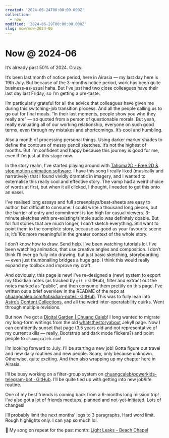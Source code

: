 ```yaml
---
created: '2024-06-24T00:00:00.000Z'
collection:
  - now
modified: '2024-06-29T00:00:00.000Z'
slug: now/now-2024-06
---
```

# Now @ 2024-06

It’s already past 50% of 2024. Crazy.

It’s been last month of notice period, here in Airasia — my last day here is 19th July. But because of the 3-months notice period, work has been quite business-as-usual haha. But I’ve just had two close colleagues have their last day last Friday, so I’m getting a pre-taste.

I’m particularly grateful for all the advice that colleagues have given me during this switching-job transition process. And all the people calling us to go out for final meals. “In their last moments, people show you who they really are” — so quoted from a person of questionable morals. But yeah, really evaluating all of our working relationship, everyone on such good terms, even through my mistakes and shortcomings. It’s cool and humbling.

Also a month of processing personal things. Using darker marker shades to define the contours of messy pencil sketches. It’s not the highest of months. But I’m confident and happy because this journey is good for me, even if I’m just at this stage now.

In the story realm, I’ve started playing around with [Tahoma2D - Free 2D & stop motion animation software](https://tahoma2d.org/). I have this song I really liked (musically and narratively) that I found vividly dramatic in imagery, and I wanted to externalise this really cool and effective story. The vamp had a weird choice of words at first, but when it all clicked, I thought, I needed to get this onto an easel.

I’ve realised long essays and full screenplays/beat-sheets are easy to author, but difficult to consume. I could write a thousand long pieces, but the barrier of entry and commitment is too high for casual viewers. 3-minute sketches with pre-existing/simple audio was definitely doable. But for full stories that are much longer, I can’t sketch everything. Still want to point them to the complete story, because as good as your favourite scene is, it’s 10x more meaningful in the greater context of the whole story.

I don’t know how to draw. Send help. I’ve been watching tutorials lol. I’ve been watching animatics, that use creative angles and composition. I don’t think I’ll ever go fully into drawing, but just basic sketching, storyboarding — even just thumbnailing bridges a huge gap. I think this would really expand my toolbox and improve my craft.

And obviously, this page is new! I’ve re-designed a (new) system to export my Obsidian notes (as tracked by `git` + GitHub), filter and extract out the notes marked as “public”, and then consume them prettily on this page. I’ve written out a brief overview in the README of the repo at [chuangcaleb.com#obsidian-notes · GitHub](https://github.com/chuangcaleb/chuangcaleb.com#obsidian-notes). This was to fully lean into [Astro’s Content Collections](https://docs.astro.build/en/guides/content-collections/), and all the weird inter-operatability quirks. Went through multiple revisions.

But now I’ve got a [Digital Garden | Chuang Caleb](https://chuangcaleb.com/garden/)! I long wanted to migrate my long-form writings from the old [whatsthestoryabout](https://chuangcaleb.github.io/wtsa/about) Jekyll page. Now I can confidently sunset that page (3.5 years old and not representative of my current skills — really, Bootstrap and dark mode flickers?) and point people to `chuangcaleb.com`!

I’m looking forward to July. I’ll be starting a new job! Gotta figure out travel and new daily routines and new people. Scary, only because unknown. Otherwise, quite exciting. And then also wrapping up my chapter here in Airasia.

I’ll be busy working on a filter-group system on [chuangcaleb/powerkids-telegram-bot · GitHub](https://github.com/chuangcaleb/powerkids-telegram-bot). I’ll be quite tied up with getting into new job/life routine.

One of my best friends is coming back from a 6-months long mission trip! I’ve also got a lot of friends meetups, planned and not-yet-initiated. Lots of changes!

I’ll probably limit the next months’ logs to 3 paragraphs. Hard word limit. Rough highlights only. I can yap so much lol.

🎵 My song on repeat for the past month: [Light Leaks - Beach Chapel](https://www.youtube.com/watch?v=KK-4ijA2xbQ)
